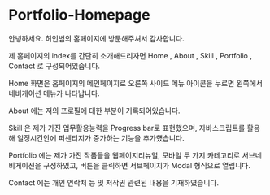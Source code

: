 # Portfolio-Homepage
안녕하세요. 허인범의 홈페이지에 방문해주셔서 감사합니다.

제 홈페이지의 index를 간단히 소개해드리자면 Home , About , Skill , Portfolio , Contact 로 구성되어있습니다.

Home 화면은 홈페이지의 메인페이지로 오른쪽 사이드 메뉴 아이콘을 누르면 왼쪽에서 네비게이션 메뉴가 나타납니다.

About 에는 저의 프로필에 대한 부분이 기록되어있습니다.

Skill 은 제가 가진 업무활용능력을 Progress bar로 표현했으며, 자바스크립트를 활용해 일정시간안에 퍼센티지가 증가하는 기능을 추가헀습니다.

Portfolio 에는 제가 가진 작품들을 웹페이지리뉴얼, 모바일 두 가지 카테고리로 서브네비게이션을 구성하였고, 버튼을 클릭하면 서브페이지가 Modal 형식으로 열립니다.

Contact 에는 개인 연락처 등 및 저작권 관련된 내용을 기재하였습니다.
